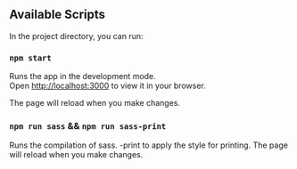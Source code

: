 ## Available Scripts

In the project directory, you can run:

### `npm start`

Runs the app in the development mode.\
Open [http://localhost:3000](http://localhost:3000) to view it in your browser.

The page will reload when you make changes.

### `npm run sass` && `npm run sass-print`

Runs the compilation of sass.
-print to apply the style for printing.
The page will reload when you make changes.
